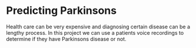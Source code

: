 # Predicting Parkinsons
Health care can be very expensive and diagnosing certain disease can be a lengthy process. In this project we can use a patients voice recordings to determine if they have Parkinsons disease or not.
